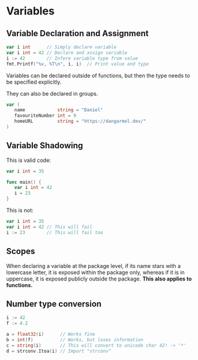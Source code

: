 # Variables

## Variable Declaration and Assignment

```go
var i int      // Simply declare variable
var i int = 42 // Declare and assign variable
i := 42        // Infere variable type from value
fmt.Printf("%v, %T\n", i, i)  // Print value and type
```

Variables can be declared outside of functions, but then the type needs to be specified explicitly.

They can also be declared in groups.

```go
var (
   name            string = "Daniel"
   favouriteNumber int = 9
   homeURL         string = "https://dangarmol.dev/"
)
```

## Variable Shadowing

This is valid code:

```go
var i int = 35

func main() {
   var i int = 42
   i = 23
}
```

This is not:

```go
var i int = 35
var i int = 42 // This will fail
i := 23        // This will fail too
```

## Scopes

When declaring a variable at the package level, if its name stars with a lowercase letter, it is exposed within the package only, whereas if it is in uppercase, it is exposed publicly outside the package. **This also applies to functions.**

## Number type conversion

```go
i := 42
f := 4.2

a = float32(i)      // Works fine
b = int(f)          // Works, but loses information
c = string(i)       // This will convert to unicode char 42! -> '*'
d = strconv.Itoa(i) // Import "strconv"
```
